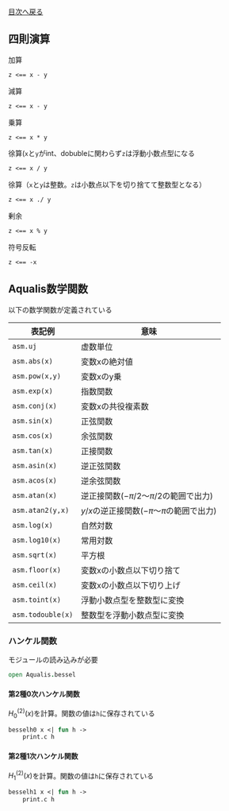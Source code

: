 [目次へ戻る](index.md)
## 四則演算 

加算
```fsharp
z <== x - y
```
減算
```fsharp
z <== x - y
```
乗算
```fsharp
z <== x * y
```
徐算(`x`と`y`がint、dobubleに関わらず`z`は浮動小数点型になる
```fsharp
z <== x / y
```
徐算（`x`と`y`は整数。`z`は小数点以下を切り捨てて整数型となる）
```fsharp
z <== x ./ y
```
剰余
```fsharp
z <== x % y
```
符号反転
```fsharp
z <== -x
```

## Aqualis数学関数

以下の数学関数が定義されている

|表記例|意味|
|--|--|
|`asm.uj`|虚数単位|
|`asm.abs(x)`|変数xの絶対値|
|`asm.pow(x,y)`|変数xのy乗|
|`asm.exp(x)`|指数関数|
|`asm.conj(x)`|変数xの共役複素数|
|`asm.sin(x)`|正弦関数|
|`asm.cos(x)`|余弦関数|
|`asm.tan(x)`|正接関数|
|`asm.asin(x)`|逆正弦関数|
|`asm.acos(x)`|逆余弦関数|
|`asm.atan(x)`|逆正接関数($-\pi/2$～$\pi/2$の範囲で出力)|
|`asm.atan2(y,x)`|$y/x$の逆正接関数($-\pi$～$\pi$の範囲で出力)|
|`asm.log(x)`|自然対数|
|`asm.log10(x)`|常用対数|
|`asm.sqrt(x)`|平方根|
|`asm.floor(x)`|変数xの小数点以下切り捨て|
|`asm.ceil(x)`|変数xの小数点以下切り上げ|
|`asm.toint(x)`|浮動小数点型を整数型に変換|
|`asm.todouble(x)`|整数型を浮動小数点型に変換|

### ハンケル関数

モジュールの読み込みが必要

```fsharp
open Aqualis.bessel
```

#### 第2種0次ハンケル関数

$H^{(2)}_0(x)$を計算。関数の値は`h`に保存されている

```fsharp
besselh0 x <| fun h ->
    print.c h
```

#### 第2種1次ハンケル関数

$H^{(2)}_1(x)$を計算。関数の値は`h`に保存されている

```fsharp
besselh1 x <| fun h ->
    print.c h
```
